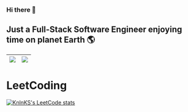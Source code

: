 ### Hi there 👋

## Just a Full-Stack Software Engineer enjoying time on planet Earth 🌎


| <a href="#"><img src="https://github-readme-stats.vercel.app/api?username=SteveLorde&show_icons=true&theme=react&hide=prs&hide_border=false"></a> | <a href="#"><img src="https://github-readme-stats.vercel.app/api/top-langs/?username=SteveLorde&size_weight=0.5&count_weight=0.5&langs_count=8&theme=react&layout=compact&hide_border=true"></a> |
| ----------- | ----------- |

# LeetCoding
[![KnlnKS's LeetCode stats](https://leetcode-stats-six.vercel.app/?username=SteveLorde&theme=dark)](https://github.com/KnlnKS/leetcode-stats)
